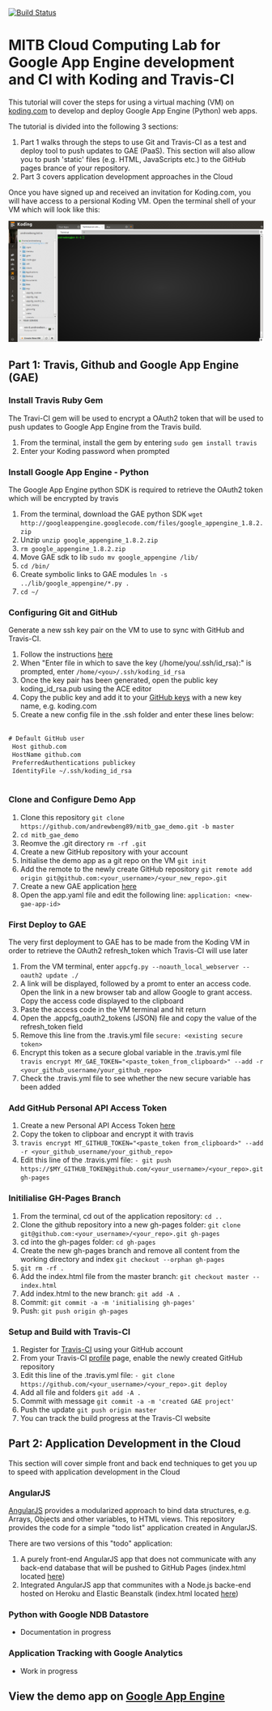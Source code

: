 [![Build Status](https://travis-ci.org/andrewbeng89/mitb_gae_demo.png?branch=master)](https://travis-ci.org/andrewbeng89/mitb_gae_demo)
# MITB Cloud Computing Lab for Google App Engine development and CI with Koding and Travis-CI

This tutorial will cover the steps for using a virtual maching (VM) on [koding.com](https://koding.com) to develop and deploy Google App Engine (Python) web apps.

The tutorial is divided into the following 3 sections: 

1. Part 1 walks through the steps to use Git and Travis-CI as a test and deploy tool to push updates to GAE (PaaS). This section will also allow you to push 'static' files (e.g. HTML, JavaScripts etc.) to the GitHub pages brance of your repository.
2. Part 3 covers application development approaches in the Cloud

Once you have signed up and received an invitation for Koding.com, you will have access to a persional Koding VM. Open the terminal shell of your VM which will look like this:

![koding terminal](/images/koding_vm.png)


## Part 1: Travis, Github and Google App Engine (GAE)

### Install Travis Ruby Gem

The Travi-CI gem will be used to encrypt a OAuth2 token that will be used to push updates to Google App Engine from the Travis build.

1. From the terminal, install the gem by entering `sudo gem install travis`
2. Enter your Koding password when prompted


### Install Google App Engine - Python

The Google App Engine python SDK is required to retrieve the OAuth2 token which will be encrypted by travis

1. From the terminal, download the GAE python SDK `wget http://googleappengine.googlecode.com/files/google_appengine_1.8.2.zip`
2. Unzip `unzip google_appengine_1.8.2.zip`
3. `rm google_appengine_1.8.2.zip`
4. Move GAE sdk to lib `sudo mv google_appengine /lib/`
5. `cd /bin/`
6. Create symbolic links to GAE modules `ln -s ../lib/google_appengine/*.py .`
7. `cd ~/`


### Configuring Git and GitHub

Generate a new ssh key pair on the VM to use to sync with GitHub and Travis-CI.

1. Follow the instructions [here](https://help.github.com/articles/generating-ssh-keys)
2. When "Enter file in which to save the key (/home/you/.ssh/id_rsa):" is prompted, enter  `/home/<you>/.ssh/koding_id_rsa`
3. Once the key pair has been generated, open the public key koding_id_rsa.pub using the ACE editor
4. Copy the public key and add it to your [GitHub keys](https://github.com/settings/ssh) with a new key name, e.g. koding.com
5. Create a new config file in the .ssh folder and enter these lines below:
<pre>
  <code>
# Default GitHub user
 Host github.com
 HostName github.com
 PreferredAuthentications publickey
 IdentityFile ~/.ssh/koding_id_rsa
  </code>
</pre> 


### Clone and Configure Demo App

1. Clone this repository `git clone https://github.com/andrewbeng89/mitb_gae_demo.git -b master`
2. `cd mitb_gae_demo`
3. Reomve the .git directory `rm -rf .git`
4. Create a new GitHub repository with your account
5. Initialise the demo app as a git repo on the VM `git init`
6. Add the remote to the newly create GitHub repository `git remote add origin git@github.com:<your_username>/<your_new_repo>.git`
7. Create a new GAE application [here](https://appengine.google.com/)
8. Open the app.yaml file and edit the following line: `application: <new-gae-app-id>`


### First Deploy to GAE

The very first deployment to GAE has to be made from the Koding VM in order to retrieve the OAuth2 refresh_token which Travis-CI will use later

1. From the VM terminal, enter `appcfg.py --noauth_local_webserver --oauth2 update ./`
2. A link will be displayed, followed by a promt to enter an access code. Open the link in a new browser tab and allow Google to grant access. Copy the access code displayed to the clipboard
3. Paste the access code in the VM terminal and hit return
4. Open the .appcfg_oauth2_tokens (JSON) file and copy the value of the refresh_token field
5. Remove this line from the .travis.yml file `secure: <existing secure token>`
6. Encrypt this token as a secure global variable in the .travis.yml file `travis encrypt MY_GAE_TOKEN="<paste_token_from_clipboard>" --add -r <your_github_username/your_github_repo>`
7. Check the .travis.yml file to see whether the new secure variable has been added


### Add GitHub Personal API Access Token

1. Create a new Personal API Access Token [here](https://github.com/settings/applications)
2. Copy the token to clipboar and encrypt it with travis
3. `travis encrypt MT_GITHUB_TOKEN="<paste_token from_clipboard>" --add -r <your_github_username/your_github_repo>`
4. Edit this line of the .travis.yml file: `- git push https://$MY_GITHUB_TOKEN@github.com/<your_username>/<your_repo>.git gh-pages`


### Initilialise GH-Pages Branch 

1. From the terminal, cd out of the application repository: `cd ..`
2. Clone the github repository into a new gh-pages folder: `git clone git@github.com:<your_username>/<your_repo>.git gh-pages`
3. cd into the gh-pages folder: `cd gh-pages`
4. Create the new gh-pages branch and remove all content from the working directory and index `git checkout --orphan gh-pages`
5. `git rm -rf .`
6. Add the index.html file from the master branch: `git checkout master -- index.html`
7. Add index.html to the new branch: `git add -A .`
8. Commit:  `git commit -a -m 'initialising gh-pages'`
9. Push: `git push origin gh-pages`


### Setup and Build with Travis-CI

1. Register for [Travis-CI](https://travis-ci.org) using your GitHub account
2. From your Travis-CI [profile](https://travis-ci.org/profile) page, enable the newly created GitHub repository
3. Edit this line of the .travis.yml file: `- git clone https://github.com/<your_username>/<your_repo>.git deploy`
4. Add all file and folders `git add -A .`
5. Commit with message `git commit -a -m 'created GAE project'`
6. Push the update `git push origin master`
7. You can track the build progress at the Travis-CI website


## Part 2: Application Development in the Cloud

This section will cover simple front and back end techniques to get you up to speed with application development in the Cloud

### AngularJS

[AngularJS](http://angularjs.org) provides a modularized approach to bind data structures, e.g. Arrays, Objects and other variables, to HTML views. This repository provides the code for a simple "todo list" application created in AngularJS.

There are two versions of this "todo" application:

1. A purely front-end AngularJS app that does not communicate with any back-end database that will be pushed to GitHub Pages (index.html located [here](https://github.com/andrewbeng89/mitb_node_demo/blob/master/index.html))
2. Integrated AngularJS app that communites with a Node.js backe-end hosted on Heroku and Elastic Beanstalk (index.html located [here](https://github.com/andrewbeng89/mitb_node_demo/blob/master/public/index.html))

### Python with Google NDB Datastore
* Documentation in progress


### Application Tracking with Google Analytics
* Work in progress


## View the demo app on [Google App Engine](http://mitb-python-demo.appspot.com/)